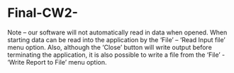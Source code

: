 # Final-CW2-
Note – our software will not automatically read in data when opened.  When starting data can be read into the application by the ‘File’ – ‘Read Input file’ menu option. Also, although the ‘Close’ button will write output before terminating the application, it is also possible to write a file from the ‘File’ - ‘Write Report to File’ menu option. 
